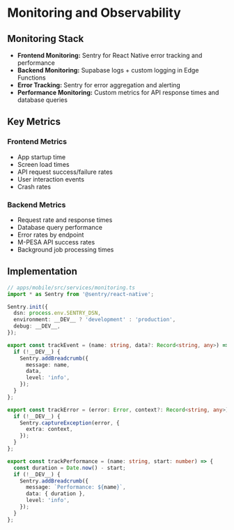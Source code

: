 # Monitoring and Observability

## Monitoring Stack

- **Frontend Monitoring:** Sentry for React Native error tracking and performance
- **Backend Monitoring:** Supabase logs + custom logging in Edge Functions
- **Error Tracking:** Sentry for error aggregation and alerting
- **Performance Monitoring:** Custom metrics for API response times and database queries

## Key Metrics

### Frontend Metrics
- App startup time
- Screen load times
- API request success/failure rates
- User interaction events
- Crash rates

### Backend Metrics
- Request rate and response times
- Database query performance
- Error rates by endpoint
- M-PESA API success rates
- Background job processing times

## Implementation

```typescript
// apps/mobile/src/services/monitoring.ts
import * as Sentry from '@sentry/react-native';

Sentry.init({
  dsn: process.env.SENTRY_DSN,
  environment: __DEV__ ? 'development' : 'production',
  debug: __DEV__,
});

export const trackEvent = (name: string, data?: Record<string, any>) => {
  if (!__DEV__) {
    Sentry.addBreadcrumb({
      message: name,
      data,
      level: 'info',
    });
  }
};

export const trackError = (error: Error, context?: Record<string, any>) => {
  if (!__DEV__) {
    Sentry.captureException(error, {
      extra: context,
    });
  }
};

export const trackPerformance = (name: string, start: number) => {
  const duration = Date.now() - start;
  if (!__DEV__) {
    Sentry.addBreadcrumb({
      message: `Performance: ${name}`,
      data: { duration },
      level: 'info',
    });
  }
};
```
